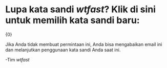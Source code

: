 # Lupa kata sandi *wtfast*? Klik di sini untuk memilih kata sandi baru: 

{0}

Jika Anda tidak membuat permintaan ini, Anda bisa mengabaikan email ini dan melanjutkan penggunaan kata sandi Anda saat ini.

-Tim *wtfast*